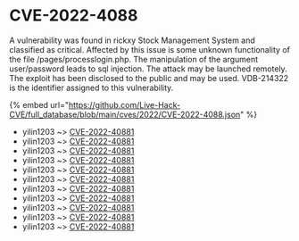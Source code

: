 # CVE-2022-4088

A vulnerability was found in rickxy Stock Management System and classified as critical. Affected by this issue is some unknown functionality of the file /pages/processlogin.php. The manipulation of the argument user/password leads to sql injection. The attack may be launched remotely. The exploit has been disclosed to the public and may be used. VDB-214322 is the identifier assigned to this vulnerability.

{% embed url="https://github.com/Live-Hack-CVE/full_database/blob/main/cves/2022/CVE-2022-4088.json" %}


* yilin1203 ~> [CVE-2022-40881](https://www.alice-snow.ru/2022/database/cve-2022-4088/cve-2022-40881-yilin1203)
* yilin1203 ~> [CVE-2022-40881](https://www.alice-snow.ru/2022/database/cve-2022-4088/cve-2022-40881-yilin1203)
* yilin1203 ~> [CVE-2022-40881](https://www.alice-snow.ru/2022/database/cve-2022-4088/cve-2022-40881-yilin1203)
* yilin1203 ~> [CVE-2022-40881](https://www.alice-snow.ru/2022/database/cve-2022-4088/cve-2022-40881-yilin1203)
* yilin1203 ~> [CVE-2022-40881](https://www.alice-snow.ru/2022/database/cve-2022-4088/cve-2022-40881-yilin1203)
* yilin1203 ~> [CVE-2022-40881](https://www.alice-snow.ru/2022/database/cve-2022-4088/cve-2022-40881-yilin1203)
* yilin1203 ~> [CVE-2022-40881](https://www.alice-snow.ru/2022/database/cve-2022-4088/cve-2022-40881-yilin1203)
* yilin1203 ~> [CVE-2022-40881](https://www.alice-snow.ru/2022/database/cve-2022-4088/cve-2022-40881-yilin1203)
* yilin1203 ~> [CVE-2022-40881](https://www.alice-snow.ru/2022/database/cve-2022-4088/cve-2022-40881-yilin1203)
* yilin1203 ~> [CVE-2022-40881](https://www.alice-snow.ru/2022/database/cve-2022-4088/cve-2022-40881-yilin1203)
* yilin1203 ~> [CVE-2022-40881](https://www.alice-snow.ru/2022/database/cve-2022-4088/cve-2022-40881-yilin1203)